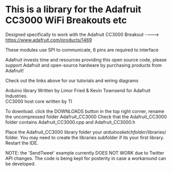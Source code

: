  # This is a library for the Adafruit CC3000 WiFi Breakouts etc

Designed specifically to work with the Adafruit CC3000 Breakout 
  ----> https://www.adafruit.com/products/1469

These modules use SPI to communicate, 6 pins are required to interface

Adafruit invests time and resources providing this open source code, 
please support Adafruit and open-source hardware by purchasing 
products from Adafruit!

Check out the links above for our tutorials and wiring diagrams 

Arduino library Written by Limor Fried & Kevin Townsend for Adafruit Industries.  
CC3000 host core written by TI

To download. click the DOWNLOADS button in the top right corner, rename the uncompressed folder Adafruit_CC3000 
Check that the Adafruit_CC3000 folder contains Adafruit_CC3000.cpp and Adafruit_CC3000.h

Place the Adafruit_CC3000 library folder your *arduinosketchfolder*/libraries/ folder. 
You may need to create the libraries subfolder if its your first library. Restart the IDE.

NOTE: the 'SendTweet' example currently DOES NOT WORK due to Twitter API changes. The code is being kept for posterity in case a workaround can be developed.

